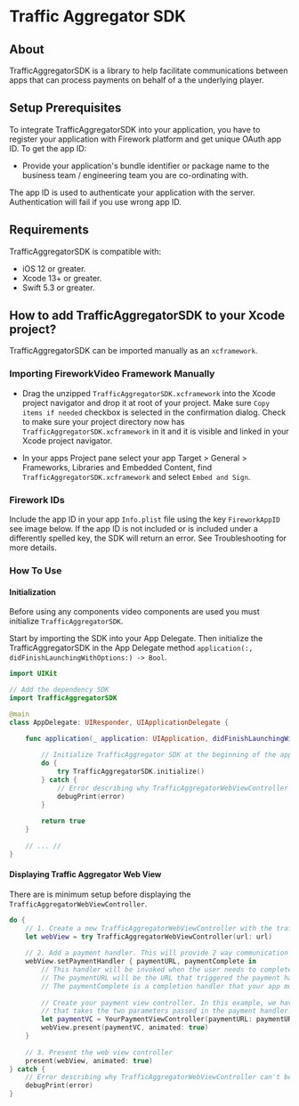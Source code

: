 # Traffic Aggregator SDK

## About

TrafficAggregatorSDK is a library to help facilitate communications between apps that can process payments on behalf of a the underlying player.

## Setup Prerequisites

To integrate TrafficAggregatorSDK into your application, you have to register your application with Firework platform and get unique OAuth app ID. To get the app ID:

- Provide your application's bundle identifier or package name to the business team / engineering team you are co-ordinating with.

The app ID is used to authenticate your application with the server. Authentication will fail if you use wrong app ID.

## Requirements

TrafficAggregatorSDK is compatible with:

  - iOS 12 or greater.
  - Xcode 13+ or greater.
  - Swift 5.3 or greater.

## How to add TrafficAggregatorSDK to your Xcode project?

TrafficAggregatorSDK can be imported manually as an `xcframework`.

### Importing FireworkVideo Framework Manually

* Drag the unzipped `TrafficAggregatorSDK.xcframework` into the Xcode project navigator and drop it at root of your project. Make sure `Copy items if needed` checkbox is selected in the confirmation dialog. Check to make sure your project directory now has `TrafficAggregatorSDK.xcframework` in it and it is visible and linked in your Xcode project navigator.

* In your apps Project pane select your app Target > General > Frameworks, Libraries and Embedded Content, find `TrafficAggregatorSDK.xcframework` and select `Embed and Sign`.

### Firework IDs

Include the app ID in your app `Info.plist` file using the key `FireworkAppID` see image below. If the app ID is not included or is included under a differently spelled key, the SDK will return an error. See Troubleshooting for more details.

### How To Use

#### Initialization

Before using any components video components are used you must initialize `TrafficAggregatorSDK`.

Start by importing the SDK into your App Delegate. Then initialize the TrafficAggregatorSDK in the App Delegate method `application(:, didFinishLaunchingWithOptions:) -> Bool`.

```swift
import UIKit

// Add the dependency SDK
import TrafficAggregatorSDK

@main
class AppDelegate: UIResponder, UIApplicationDelegate {

    func application(_ application: UIApplication, didFinishLaunchingWithOptions launchOptions: [UIApplication.LaunchOptionsKey: Any]?) -> Bool {
    
        // Initialize TrafficAggregator SDK at the beginning of the app's life cycle
        do {
            try TrafficAggregatorSDK.initialize()
        } catch {
            // Error describing why TrafficAggregatorWebViewController can't be initialized
            debugPrint(error)
        }
        
        return true
    }
    
    // ... // 
}
```

#### Displaying Traffic Aggregator Web View

There are is minimum setup before displaying the `TrafficAggregatorWebViewController`.

```swift
do {
    // 1. Create a new TrafficAggregatorWebViewController with the traffic aggregator url.
    let webView = try TrafficAggregatorWebViewController(url: url)
    
    // 2. Add a payment handler. This will provide 2 way communication between the web view and your app. 
    webView.setPaymentHandler { paymentURL, paymentComplete in
        // This handler will be invoked when the user needs to complete a purchase.
        // The paymentURL will be the URL that triggered the payment handler
        // The paymentComplete is a completion handler that your app must invoke upon payment completion
        
        // Create your payment view controller. In this example, we have a payment controller 
        // that takes the two parameters passed in the payment handler.
        let paymentVC = YourPaymentViewController(paymentURL: paymentURL, completionHandler: paymentComplete)
        webView.present(paymentVC, animated: true)
    }
    
    // 3. Present the web view controller
    present(webView, animated: true)
} catch {
    // Error describing why TrafficAggregatorWebViewController can't be instantiated
    debugPrint(error)
}
```
